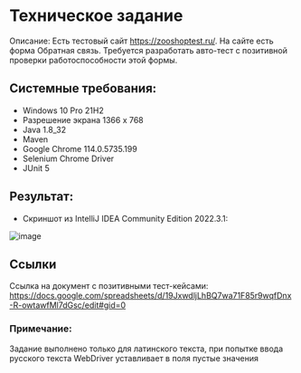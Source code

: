 # Техническое задание

Описание: Есть тестовый сайт https://zooshoptest.ru/. На сайте есть форма Обратная связь. Требуется разработать авто-тест с 
позитивной проверки работоспособности этой формы.

## Системные требования:
- Windows 10 Pro 21H2
- Разрешение экрана 1366 x 768
- Java 1.8_32
- Maven
- Google Chrome 114.0.5735.199
- Selenium Chrome Driver
- JUnit 5

## Результат:
- Скриншот из IntelliJ IDEA Community Edition 2022.3.1:
  
![image](https://github.com/jkj89507/tz_MainZooShop24/assets/46351111/768d4c2f-c963-447a-812b-1c3c140d6080)

## Ссылки
Ссылка на документ с позитивными тест-кейсами: https://docs.google.com/spreadsheets/d/19JxwdljLhBQ7wa71F85r9wqfDnx-R-owtawfMl7dGsc/edit#gid=0

### Примечание:
Задание выполнено только для латинского текста, при попытке ввода русского текста WebDriver уставливает в поля пустые значения
